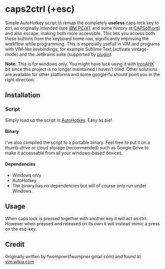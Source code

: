 # caps2ctrl (+esc)
Simple AutoHotkey script to remap the completely **useless** caps lock key to ctrl, as originally intended (see [IBM PC/XT](http://www.pcguide.com/ref/kb/layout/stdXT83-c.html) and some history at [CAPSoff.org](http://capsoff.org/history)) and also escape, making both more accessible. This lets you access both these buttons from the keyboard home row, significantly improving the workflow while programming. This is especially usefull in VIM and programs with VIM-like keybindings, for example Sublime Text (activate vintage-mode) and the JetBrains suite (supported by [plugin](https://github.com/JetBrains/ideavim)). 

**Note:** This is for windows only. You might have luck using it with [IronAHK](https://github.com/polyethene/IronAHK) bit since this project is no longer maintained I haven't tried. Other solutions are available for other platforms and some google-fu should point you in the right direction.

## Installation
### Script
Simply load up the script in [AutoHotkey](http://www.autohotkey.com/). Easy as pie!

#### Binary
I've also compiled the script to a portable binary. Feel free to put it on a thumb-drive or cloud storage (recommended) such as Google Drive to make it accessable from all your windows-based devices.

#### Dependencies
* Windows only
* AutoHotkey
* The binary has no dependencies but will of course only run under Windows.

## Usage 
When caps lock is pressed together with another key it will act as ctrl. However when pressed and released on its own it will instead mimic a press on the esc-key.

## Credit
Originally written by fwompner(fwompner gmail com) and found at [vim.wikia.com](http://vim.wikia.com/wiki/Map_caps_lock_to_escape_in_Windows)
